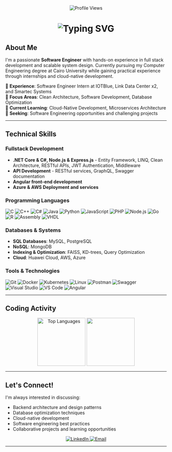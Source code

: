 <div align="center">
  <img src="https://komarev.com/ghpvc/?username=FarouqDiaa&style=for-the-badge&color=blue" alt="Profile Views">
<h1 align="center">
  <img src="https://readme-typing-svg.herokuapp.com?font=Fira+Code&weight=600&size=35&duration=3000&pause=1000&center=true&vCenter=true&width=435&lines=Hi!;I+am+Farouq+Diaa+%F0%9F%91%8B;Undergraduate+SWE" alt="Typing SVG" />
</h1>
</div>

## About Me

I'm a passionate **Software Engineer** with hands-on experience in full stack development and scalable system design. Currently pursuing my Computer Engineering degree at Cairo University while gaining practical experience through internships and cloud-native development.

🔹 **Experience**: Software Engineer Intern at IOTBlue, Link Data Center x2, and Smartec Systems  
🔹 **Focus Areas**: Clean Architecture, Software Development, Database Optimization  
🔹 **Current Learning**: Cloud-Native Development, Microservices Architecture  
🔹 **Seeking**: Software Engineering opportunities and challenging projects  

---

## Technical Skills

### **Fullstack Development**
- **.NET Core & C#, Node.js & Express.js** - Entity Framework, LINQ, Clean Architecture, RESTful APIs, JWT Authentication, Middleware
- **API Development** - RESTful services, GraphQL, Swagger documentation
- **Angular front-end development**
- **Azure & AWS Deployment and services**

### **Programming Languages**
<p>
  <img src="https://img.shields.io/badge/C-00599C?style=for-the-badge&logo=c&logoColor=white" alt="C">
  <img src="https://img.shields.io/badge/C%2B%2B-00599C?style=for-the-badge&logo=c%2B%2B&logoColor=white" alt="C++">
  <img src="https://img.shields.io/badge/C%23-239120?style=for-the-badge&logo=c-sharp&logoColor=white" alt="C#">
  <img src="https://img.shields.io/badge/Java-ED8B00?style=for-the-badge&logo=openjdk&logoColor=white" alt="Java">
  <img src="https://img.shields.io/badge/Python-3776AB?style=for-the-badge&logo=python&logoColor=yellow" alt="Python">
  <img src="https://img.shields.io/badge/JavaScript-F7DF1E?style=for-the-badge&logo=javascript&logoColor=black" alt="JavaScript">
  <img src="https://img.shields.io/badge/PHP-777BB4?style=for-the-badge&logo=php&logoColor=white" alt="PHP">
  <img src="https://img.shields.io/badge/Node.js-43853D?style=for-the-badge&logo=node.js&logoColor=white" alt="Node.js">
  <img src="https://img.shields.io/badge/Go-00ADD8?style=for-the-badge&logo=go&logoColor=white" alt="Go">
  <img src="https://img.shields.io/badge/R-276DC3?style=for-the-badge&logo=r&logoColor=white" alt="R">
  <img src="https://img.shields.io/badge/Assembly-654FF0?style=for-the-badge&logo=assemblyscript&logoColor=white" alt="Assembly">
  <img src="https://img.shields.io/badge/VHDL-4B0082?style=for-the-badge&logo=xilinx&logoColor=white" alt="VHDL">
</p>

### **Databases & Systems**
- **SQL Databases**: MySQL, PostgreSQL
- **NoSQL**: MongoDB
- **Indexing & Optimization**: FAISS, KD-trees, Query Optimization
- **Cloud**: Huawei Cloud, AWS, Azure

### **Tools & Technologies**
<p>
  <img src="https://img.shields.io/badge/Git-F05032?style=for-the-badge&logo=git&logoColor=white" alt="Git">
  <img src="https://img.shields.io/badge/Docker-2496ED?style=for-the-badge&logo=docker&logoColor=white" alt="Docker">
  <img src="https://img.shields.io/badge/Kubernetes-326CE5?style=for-the-badge&logo=kubernetes&logoColor=white" alt="Kubernetes">
  <img src="https://img.shields.io/badge/Linux-FCC624?style=for-the-badge&logo=linux&logoColor=black" alt="Linux">
  <img src="https://img.shields.io/badge/Postman-FF6C37?style=for-the-badge&logo=postman&logoColor=white" alt="Postman">
  <img src="https://img.shields.io/badge/Swagger-85EA2D?style=for-the-badge&logo=swagger&logoColor=black" alt="Swagger">
  <img src="https://img.shields.io/badge/Visual_Studio-5C2D91?style=for-the-badge&logo=visual%20studio&logoColor=white" alt="Visual Studio">
  <img src="https://img.shields.io/badge/VS_Code-007ACC?style=for-the-badge&logo=visual%20studio%20code&logoColor=white" alt="VS Code">
<img src="https://img.shields.io/badge/Angular-DD0031?style=for-the-badge&logo=angular&logoColor=white" alt="Angular">
</p>

---

## Coding Activity

<div align="center">
  <img src="https://github-readme-stats.vercel.app/api/top-langs?username=FarouqDiaa&locale=en&hide_title=false&layout=compact&card_width=400&langs_count=6&theme=dracula&hide_border=false" height="150" alt="Top Languages" />
  <img src="https://github-readme-streak-stats.herokuapp.com/?user=farouqdiaa&theme=dracula&layout=compact&card_width=600" height="150" />
</div>

---

## Let's Connect!

I'm always interested in discussing:
- Backend architecture and design patterns
- Database optimization techniques
- Cloud-native development
- Software engineering best practices
- Collaborative projects and learning opportunities

<div align="center">
  <a href="https://www.linkedin.com/in/farouq-diaa-eldin-9b8063251">
    <img src="https://img.shields.io/badge/LinkedIn-Connect-blue?style=for-the-badge&logo=linkedin" alt="LinkedIn">
  </a>
  <a href="mailto:farouqdiaaeldin@gmail.com">
    <img src="https://img.shields.io/badge/Email-Contact-red?style=for-the-badge&logo=gmail&logoColor=white" alt="Email">
  </a>
</div>

---


